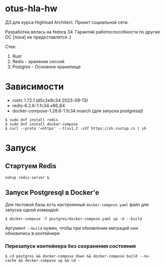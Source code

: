 # otus-hla-hw
ДЗ для курса  Highload Architect. Проект социальной сети.

Разработка велась на fedora 34. Гарантий работоспособности по другие ОС [пока] не предоставлятся :)

Стек:
1. Rust 
2. Redis - хранение сессий
3. Postgres - Основное хранилище

# Зависимости
- rustc 1.72.1 (d5c2e9c34 2023-09-13)
- redis-6.2.6-1.fc34.x86_64
- docker-compose-1.28.6-1.fc34.noarch (для запуска postgresql)

```
$ sudo dnf install redis
$ sudo dnf install docker-compose
$ curl --proto '=https' --tlsv1.2 -sSf https://sh.rustup.rs | sh
```

# Запуск
## Стартуем Redis
`nohup redis-server &`

## Запуск Postgresql в Docker'е
Для тестовой базы есть настроенный `docker-compose.yaml` файл для запуска одной командой:
```shell
$ docker-compose -f postgres/docker-compose.yaml up -d --build
```
Аргумент `--build` нужен, чтобы при обновлении миграций они обновились в контейнере

### Перезапуск контейнера без сохранения состояния
```shell
$ cd postgres && docker-compose down && docker-compose build --no-cache && docker-compose up && cd -
```